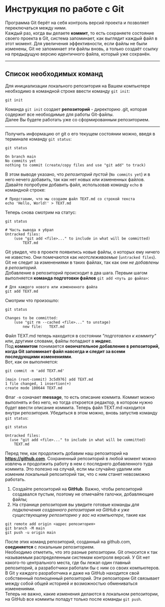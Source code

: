 # Инструкция по работе с Git
Программа Git берёт на себя контроль версий проекта и позволяет переключаться между ними.  <br>Каждый раз, когда вы делаете **коммит**, то есть сохраняете состояние своего проекта в Git, система запоминает, как выглядит каждый файл в этот момент. Для увеличения эффективности, если файлы не были изменены, Git не запоминает эти файлы вновь, а только создаёт ссылку на предыдущую версию идентичного файла, который уже сохранён.
____
## Список необходимых команд
Для инициализации локального репозитория на Вашем компьютере необходимо в командной строке ввести команду `git init`:
```
git init
```
Команда `git init` создает **репозиторий** - директорию .git, которая содержит все необходимые для работы Git-файлы. 
<br>Далее Вы будете работать уже со сформированным репозиторием.

---
Получить информацию от git о его текущем состоянии можно, введя в терминале команду `git status`:
```
git status

On branch main
No commits yet
nothing to commit (create/copy files and use "git add" to track)
```
В этом выводе указано, что *репозиторий пустой* (`No commits yet`) и в него нечего добавить, так как нет новых или измененных файлов. <br>Давайте попробуем добавить файл, использовав команду `echo` в командной строке:
```
# Представим, что мы создаем файл TEXT.md со строкой текста
echo 'Hello, World!' > TEXT.md
```
Теперь снова смотрим на статус:
```
git status

# Часть вывода я убрал
Untracked files:
    (use "git add <file>..." to include in what will be committed)
        TEXT.md
```
Git увидел, что в проекте появились новые файлы, о которых ему ничего не известно. Они помечаются как *неотслеживаемые* (`untracked files`). Git не следит за изменениями в таких файлах, так как они *не добавлены в репозиторий*. <br>Добавление в репозиторий происходит в два шага. Первым шагом выполняется **команда подготовки файлов** `git add <путь до файла>`:
```
# Для каждого нового или измененного файла
git add TEXT.md
```
Смотрим что произошло:
```
git status

Changes to be committed:
    (use "git rm --cached <file>..." to unstage)
        new file:   TEXT.md
```
Файл TEXT.md теперь находится в состоянии *"подготовлен к коммиту"* или, другими словами, файлы попадают в **индекс**. <br>Под **коммитом** понимается **окончательное добавление в репозиторий, когда Git запоминает файл навсегда и следит за всеми последующими изменениями**.
<br>Вот, как он выполняется:
```
git commit -m 'add TEXT.md'

[main (root-commit) 3c5d976] add TEXT.md
1 file changed, 1 insertion(+)
create mode 100644 TEXT.md
```
Флаг `-m` означает **message**, то есть описание коммита. Коммит можно выполнять и без него, но тогда откроется редактор, в котором нужно будет ввести описание коммита. 
Теперь файл TEXT.md находится внутри репозитория. Убедиться в этом можно, вновь запустив команду `git status`:
```
git status

Untracked files:
  (use "git add <file>..." to include in what will be committed)
    TEXT.md
```

Перед тем, как продолжить добавим наш репозиторий на **https://github.com**. Сохраненный репозиторий в любой момент можно извлечь и продолжить работу в нем с последнего добавленного туда коммита. Это полезно на случай, если мы случайно удалим или изменим локальный репозиторий так, что с ним станет невозможно работать.
1. Создайте репозиторий на **GitHub**. Важно, чтобы репозиторий создавался пустым, поэтому не отмечайте галочки, добавляющие файлы;
2. На странице репозитория вы увидите готовые команды *для подключения созданного репозитория на GitHub к уже существующему репозиторию у вас на компьютере*, такие как
```
git remote add origin <адрес репозитория>
git branch -M main
git push -u origin main
```
После этих команд репозиторий, созданный на github.com, **соединяется** с локальным репозиторием. 
<br>Необходимо отметить, что это разные репозитории. Git относится к так называемым распределенным системам контроля версий. У Git нет какого-то центрального места, где бы лежал один главный репозиторий, а разработчики работали бы с ним со своих компьютеров. В Git у каждого разработчика и даже на GitHub находится свой собственный полноценный репозиторий. Эти репозитории Git связывает между собой общей историей и возможностью обмениваться изменениями. 
<br>Теперь не важно, какие изменения делаются в локальном репозитории, на GitHub все коммиты попадут только после команды `git push`. 